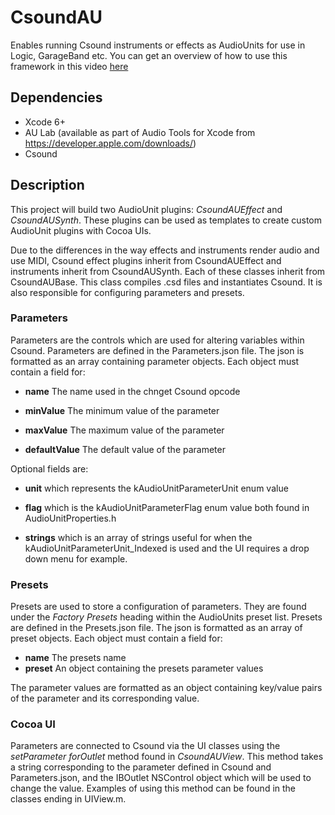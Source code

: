 # CsoundAU
Enables running Csound instruments or effects as AudioUnits for use in Logic, GarageBand etc.
You can get an overview of how to use this framework in this video [here](https://www.youtube.com/watch?v=52rwayPxZDk)

## Dependencies
- Xcode 6+
- AU Lab (available as part of Audio Tools for Xcode from https://developer.apple.com/downloads/)
- Csound


## Description

This project will build two AudioUnit plugins: _CsoundAUEffect_ and _CsoundAUSynth_.
These plugins can be used as templates to create custom AudioUnit plugins with Cocoa UIs. 

Due to the differences in the way effects and instruments render audio and use MIDI, 
Csound effect plugins inherit from CsoundAUEffect and instruments inherit from CsoundAUSynth.
Each of these classes inherit from CsoundAUBase.
This class compiles .csd files and instantiates Csound. 
It is also responsible for configuring parameters and presets.

### Parameters

Parameters are the controls which are used for altering variables within Csound. 
Parameters are defined in the Parameters.json file.
The json is formatted as an array containing parameter objects.
Each object must contain a field for:

- **name** The name used in the chnget Csound opcode

- **minValue** The minimum value of the parameter

- **maxValue** The maximum value of the parameter

- **defaultValue** The default value of the parameter

Optional fields are: 

- **unit** which represents the kAudioUnitParameterUnit enum value

- **flag** which is the kAudioUnitParameterFlag enum value both found in AudioUnitProperties.h

- **strings** which is an array of strings useful for when the kAudioUnitParameterUnit_Indexed is used and the UI requires a drop down menu for example.

### Presets

Presets are used to store a configuration of parameters. 
They are found under the _Factory Presets_ heading within the AudioUnits preset list. 
Presets are defined in the Presets.json file.
The json is formatted as an array of preset objects.
Each object must contain a field for:

- **name** The presets name
- **preset** An object containing the presets parameter values

The parameter values are formatted as an object containing key/value pairs of the parameter and its corresponding value.

### Cocoa UI

Parameters are connected to Csound via the UI classes using the _setParameter forOutlet_ method found in _CsoundAUView_.
This method takes a string corresponding to the parameter defined in Csound and Parameters.json,
and the IBOutlet NSControl object which will be used to change the value. Examples of using this method can be found in the classes ending in UIView.m.
